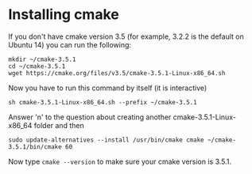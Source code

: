 # Installing cmake

If you don't have cmake version 3.5 (for example, 3.2.2 is the default on Ubuntu 14) you can run the following:

````
mkdir ~/cmake-3.5.1
cd ~/cmake-3.5.1
wget https://cmake.org/files/v3.5/cmake-3.5.1-Linux-x86_64.sh
````

Now you have to run this command by itself (it is interactive)
````
sh cmake-3.5.1-Linux-x86_64.sh --prefix ~/cmake-3.5.1
````

Answer 'n' to the question about creating another cmake-3.5.1-Linux-x86_64 folder and then 
````
sudo update-alternatives --install /usr/bin/cmake cmake ~/cmake-3.5.1/bin/cmake 60
````

Now type `cmake --version` to make sure your cmake version is 3.5.1.